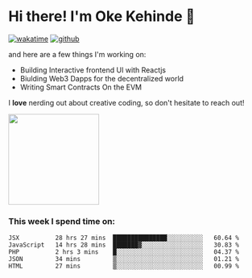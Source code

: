 # Hi there! I'm Oke Kehinde :cowboy_hat_face:

[![wakatime](https://wakatime.com/badge/user/5f3f42a0-7b4f-4c4b-b2da-012c5ac2fa62.svg)](https://wakatime.com/@5f3f42a0-7b4f-4c4b-b2da-012c5ac2fa62)
[![github](https://img.shields.io/github/followers/okeken?logo=github&style=plastic)](https://github.com/okeken?tab=followers)

and here are a few things I'm working on:

- Building Interactive frontend UI with Reactjs
- Biulding Web3 Dapps for the decentralized world
- Writing Smart Contracts On the EVM

I **love** nerding out about creative coding, so don't hesitate to reach out!


<img height="180em" src="https://github-readme-stats.vercel.app/api?username=okeken&show_icons=true&hide_border=true&&count_private=true&include_all_commits=true" />

### This week I spend time on:

<!--START_SECTION:waka-->
```text
JSX          28 hrs 27 mins  ███████████████░░░░░░░░░░   60.64 % 
JavaScript   14 hrs 28 mins  ███████▓░░░░░░░░░░░░░░░░░   30.83 % 
PHP          2 hrs 3 mins    █░░░░░░░░░░░░░░░░░░░░░░░░   04.37 % 
JSON         34 mins         ▒░░░░░░░░░░░░░░░░░░░░░░░░   01.21 % 
HTML         27 mins         ▒░░░░░░░░░░░░░░░░░░░░░░░░   00.99 % 
```
<!--END_SECTION:waka-->
